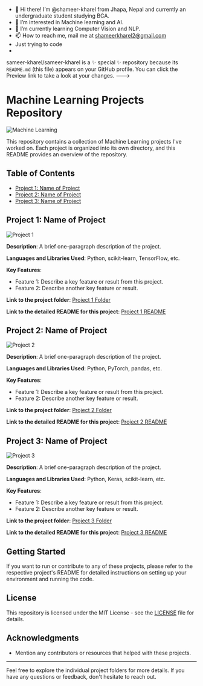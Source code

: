- 👋 Hi there! I’m @shameer-kharel from Jhapa, Nepal and currently an undergraduate student studying BCA.
- 👀 I’m interested in Machine learning and AI.
- 🌱 I’m currently learning Computer Vision and NLP.
- 📫 How to reach me, mail me at shameerkharel2@gmail.com
- Just trying to code
- 
sameer-kharel/sameer-kharel is a ✨ special ✨ repository because its `README.md` (this file) appears on your GitHub profile.
You can click the Preview link to take a look at your changes.
--->
  




# Machine Learning Projects Repository

![Machine Learning](https://img.shields.io/badge/Machine%20Learning-Projects-brightgreen)

This repository contains a collection of Machine Learning projects I've worked on. Each project is organized into its own directory, and this README provides an overview of the repository.

## Table of Contents

- [Project 1: Name of Project](#project-1-name-of-project)
- [Project 2: Name of Project](#project-2-name-of-project)
- [Project 3: Name of Project](#project-3-name-of-project)

## Project 1: Name of Project

![Project 1](/project1/images/project1.png)

**Description**: A brief one-paragraph description of the project.

**Languages and Libraries Used**: Python, scikit-learn, TensorFlow, etc.

**Key Features**:
- Feature 1: Describe a key feature or result from this project.
- Feature 2: Describe another key feature or result.

**Link to the project folder**: [Project 1 Folder](/project1)

**Link to the detailed README for this project**: [Project 1 README](/project1/README.md)

## Project 2: Name of Project

![Project 2](/project2/images/project2.png)

**Description**: A brief one-paragraph description of the project.

**Languages and Libraries Used**: Python, PyTorch, pandas, etc.

**Key Features**:
- Feature 1: Describe a key feature or result from this project.
- Feature 2: Describe another key feature or result.

**Link to the project folder**: [Project 2 Folder](/project2)

**Link to the detailed README for this project**: [Project 2 README](/project2/README.md)

## Project 3: Name of Project

![Project 3](/project3/images/project3.png)

**Description**: A brief one-paragraph description of the project.

**Languages and Libraries Used**: Python, Keras, scikit-learn, etc.

**Key Features**:
- Feature 1: Describe a key feature or result from this project.
- Feature 2: Describe another key feature or result.

**Link to the project folder**: [Project 3 Folder](/project3)

**Link to the detailed README for this project**: [Project 3 README](/project3/README.md)

## Getting Started

If you want to run or contribute to any of these projects, please refer to the respective project's README for detailed instructions on setting up your environment and running the code.

## License

This repository is licensed under the MIT License - see the [LICENSE](LICENSE) file for details.

## Acknowledgments

- Mention any contributors or resources that helped with these projects.

---

Feel free to explore the individual project folders for more details. If you have any questions or feedback, don't hesitate to reach out.

